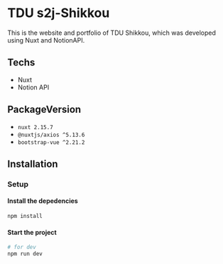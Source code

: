 # TDU s2j-Shikkou

This is the website and portfolio of TDU Shikkou, 
which was developed using Nuxt and NotionAPI.


## Techs

  - Nuxt
  - Notion API

## PackageVersion
- `nuxt 2.15.7`
-  `@nuxtjs/axios ^5.13.6`
-  `bootstrap-vue ^2.21.2`

## Installation

### Setup

#### Install the depedencies

```bash
npm install
```

#### Start the project

```bash
# for dev
npm run dev
```
